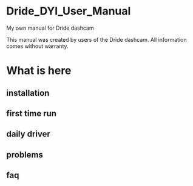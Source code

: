 # Dride_DYI_User_Manual
My own manual for Dride dashcam

This manual was created by users of the Dride dashcam. All information comes without warranty.

# What is here
## installation
## first time run
## daily driver
## problems
## faq
